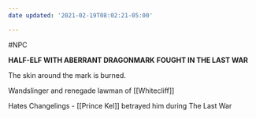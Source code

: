 ```yaml
---
date updated: '2021-02-19T08:02:21-05:00'

---
```


#NPC

**HALF-ELF WITH ABERRANT DRAGONMARK**
**FOUGHT IN THE LAST WAR**

The skin around the mark is burned.

Wandslinger and renegade lawman of [[Whitecliff]]

Hates Changelings - [[Prince Kel]] betrayed him during The Last War
